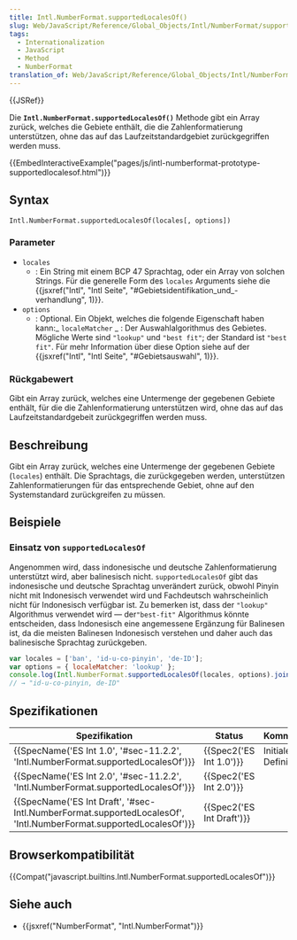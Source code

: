 ```yaml
---
title: Intl.NumberFormat.supportedLocalesOf()
slug: Web/JavaScript/Reference/Global_Objects/Intl/NumberFormat/supportedLocalesOf
tags:
  - Internationalization
  - JavaScript
  - Method
  - NumberFormat
translation_of: Web/JavaScript/Reference/Global_Objects/Intl/NumberFormat/supportedLocalesOf
---
```

{{JSRef}}

Die **`Intl.NumberFormat.supportedLocalesOf()`** Methode gibt ein Array zurück, welches die Gebiete enthält, die die Zahlenformatierung unterstützen, ohne das auf das Laufzeitstandardgebiet zurückgegriffen werden muss.

{{EmbedInteractiveExample("pages/js/intl-numberformat-prototype-supportedlocalesof.html")}}

## Syntax

    Intl.NumberFormat.supportedLocalesOf(locales[, options])

### Parameter

- `locales`
  - : Ein String mit einem BCP 47 Sprachtag, oder ein Array von solchen Strings. Für die generelle Form des `locales` Arguments siehe die {{jsxref("Intl", "Intl Seite", "#Gebietsidentifikation_und_-verhandlung", 1)}}.
- `options`
  - : Optional. Ein Objekt, welches die folgende Eigenschaft haben kann:_ `localeMatcher`
    _ : Der Auswahlalgorithmus des Gebietes. Mögliche Werte sind `"lookup"` und `"best fit"`; der Standard ist `"best fit"`. Für mehr Information über diese Option siehe auf der {{jsxref("Intl", "Intl Seite", "#Gebietsauswahl", 1)}}.

### Rückgabewert

Gibt ein Array zurück, welches eine Untermenge der gegebenen Gebiete enthält, für die die Zahlenformatierung unterstützen wird, ohne das auf das Laufzeitstandardgebeit zurückgegriffen werden muss.

## Beschreibung

Gibt ein Array zurück, welches eine Untermenge der gegebenen Gebiete (`locales`) enthält. Die Sprachtags, die zurückgegeben werden, unterstützen Zahlenformatierungen für das entsprechende Gebiet, ohne auf den Systemstandard zurückgreifen zu müssen.

## Beispiele

### Einsatz von `supportedLocalesOf`

Angenommen wird, dass indonesische und deutsche Zahlenformatierung unterstützt wird, aber balinesisch nicht. `supportedLocalesOf` gibt das indonesische und deutsche Sprachtag unverändert zurück, obwohl Pinyin nicht mit Indonesisch verwendet wird und Fachdeutsch wahrscheinlich nicht für Indonesisch verfügbar ist. Zu bemerken ist, dass der `"lookup"` Algorithmus verwendet wird — der`"best-fit"` Algorithmus könnte entscheiden, dass Indonesisch eine angemessene Ergänzung für Balinesen ist, da die meisten Balinesen Indonesisch verstehen und daher auch das balinesische Sprachtag zurückgeben.

```js
var locales = ['ban', 'id-u-co-pinyin', 'de-ID'];
var options = { localeMatcher: 'lookup' };
console.log(Intl.NumberFormat.supportedLocalesOf(locales, options).join(', '));
// → "id-u-co-pinyin, de-ID"
```

## Spezifikationen

| Spezifikation                                                                                                                                            | Status                           | Kommentar            |
| -------------------------------------------------------------------------------------------------------------------------------------------------------- | -------------------------------- | -------------------- |
| {{SpecName('ES Int 1.0', '#sec-11.2.2', 'Intl.NumberFormat.supportedLocalesOf')}}                                             | {{Spec2('ES Int 1.0')}} | Initiale Definition. |
| {{SpecName('ES Int 2.0', '#sec-11.2.2', 'Intl.NumberFormat.supportedLocalesOf')}}                                             | {{Spec2('ES Int 2.0')}} |                      |
| {{SpecName('ES Int Draft', '#sec-Intl.NumberFormat.supportedLocalesOf', 'Intl.NumberFormat.supportedLocalesOf')}} | {{Spec2('ES Int Draft')}} |                      |

## Browserkompatibilität

{{Compat("javascript.builtins.Intl.NumberFormat.supportedLocalesOf")}}

## Siehe auch

- {{jsxref("NumberFormat", "Intl.NumberFormat")}}

